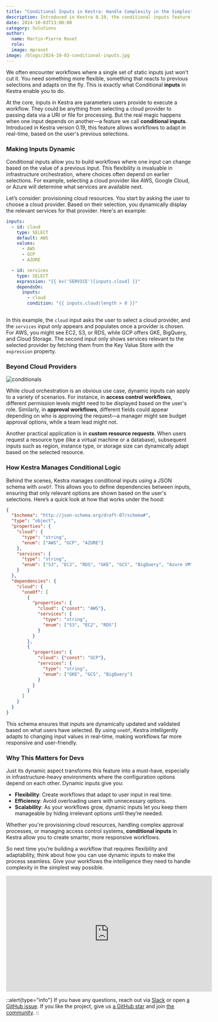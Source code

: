 ```yaml
---
title: "Conditional Inputs in Kestra: Handle Complexity in the Simplest Way Possible"
description: Introduced in Kestra 0.19, the conditional inputs feature allows you to create dynamic workflows where inputs adapt in real-time based on user selections, enabling more flexible and intelligent workflow management.
date: 2024-10-03T13:00:00
category: Solutions
author:
  name: Martin-Pierre Roset
  role: 
  image: mproset
image: /blogs/2024-10-03-conditional-inputs.jpg
---
```


We often encounter workflows where a single set of static inputs just won’t cut it. You need something more flexible, something that reacts to previous selections and adapts on the fly. This is exactly what Conditional **inputs** in Kestra enable you to do.

At the core, inputs in Kestra are parameters users provide to execute a workflow. They could be anything from selecting a cloud provider to passing data via a URI or file for processing. But the real magic happens when one input depends on another—a feature we call **conditional inputs**. Introduced in Kestra version 0.19, this feature allows workflows to adapt in real-time, based on the user's previous selections.

### Making Inputs Dynamic

Conditional inputs allow you to build workflows where one input can change based on the value of a previous input. This flexibility is invaluable in infrastructure orchestration, where choices often depend on earlier selections. For example, selecting a cloud provider like AWS, Google Cloud, or Azure will determine what services are available next.

Let’s consider: provisioning cloud resources. You start by asking the user to choose a cloud provider. Based on their selection, you dynamically display the relevant services for that provider. Here's an example:

```yaml
inputs:
  - id: cloud
    type: SELECT
    default: AWS
    values:
      - AWS
      - GCP
      - AZURE

  - id: services
    type: SELECT
    expression: "{{ kv('SERVICE')[inputs.cloud] }}"
    dependsOn:
      inputs: 
        - cloud
	    condition: "{{ inputs.cloud|length > 0 }}"
    

```

In this example, the `cloud` input asks the user to select a cloud provider, and the `services` input only appears and populates once a provider is chosen. For AWS, you might see EC2, S3, or RDS, while GCP offers GKE, BigQuery, and Cloud Storage. The second input only shows services relevant to the selected provider by fetching them from the Key Value Store with the `expression` property.

### Beyond Cloud Providers

![conditionals](/blogs/2024-10-03-conditional-inputs/conditionals.gif)

While cloud orchestration is an obvious use case, dynamic inputs can apply to a variety of scenarios. For instance, in **access control workflows**, different permission levels might need to be displayed based on the user's role. Similarly, in **approval workflows**, different fields could appear depending on who is approving the request—a manager might see budget approval options, while a team lead might not.

Another practical application is in **custom resource requests**. When users request a resource type (like a virtual machine or a database), subsequent inputs such as region, instance type, or storage size can dynamically adapt based on the selected resource.

### How Kestra Manages Conditional Logic

Behind the scenes, Kestra manages conditional inputs using a JSON schema with `oneOf`. This allows you to define dependencies between inputs, ensuring that only relevant options are shown based on the user's selections. Here’s a quick look at how that works under the hood:

```json
{
  "$schema": "http://json-schema.org/draft-07/schema#",
  "type": "object",
  "properties": {
    "cloud": {
      "type": "string",
      "enum": ["AWS", "GCP", "AZURE"]
    },
    "services": {
      "type": "string",
      "enum": ["S3", "EC2", "RDS", "GKE", "GCS", "BigQuery", "Azure VM"]
    }
  },
  "dependencies": {
    "cloud": {
      "oneOf": [
        {
          "properties": {
            "cloud": {"const": "AWS"},
            "services": {
              "type": "string",
              "enum": ["S3", "EC2", "RDS"]
            }
          }
        },
        {
          "properties": {
            "cloud": {"const": "GCP"},
            "services": {
              "type": "string",
              "enum": ["GKE", "GCS", "BigQuery"]
            }
          }
        }
      ]
    }
  }
}

```

This schema ensures that inputs are dynamically updated and validated based on what users have selected. By using `oneOf`, Kestra intelligently adapts to changing input values in real-time, making workflows far more responsive and user-friendly.

### Why This Matters for Devs

Just its dynamic aspect transforms this feature into a must-have, especially in infrastructure-heavy environments where the configuration options depend on each other. Dynamic inputs give you:

- **Flexibility**: Create workflows that adapt to user input in real time.
- **Efficiency**: Avoid overloading users with unnecessary options.
- **Scalability**: As your workflows grow, dynamic inputs let you keep them manageable by hiding irrelevant options until they’re needed.

Whether you're provisioning cloud resources, handling complex approval processes, or managing access control systems, **conditional inputs** in Kestra allow you to create smarter, more responsive workflows.

So next time you’re building a workflow that requires flexibility and adaptability, think about how you can use dynamic inputs to make the process seamless. Give your workflows the intelligence they need to handle complexity in the simplest way possible.

<div class="video-container">
<iframe width="560" height="315" src="https://www.youtube.com/embed/XTP6t4QcUUY?si=Du7A7x7mEe5GV1Yh" title="YouTube video player" frameborder="0" allow="accelerometer; autoplay; clipboard-write; encrypted-media; gyroscope; picture-in-picture; web-share" referrerpolicy="strict-origin-when-cross-origin" allowfullscreen></iframe>
</div>

::alert{type="info"}
If you have any questions, reach out via [Slack](https://kestra.io/slack) or open [a GitHub issue](https://github.com/kestra-io/kestra).
If you like the project, give us [a GitHub star](https://github.com/kestra-io/kestra) and join [the community](https://kestra.io/slack).
::